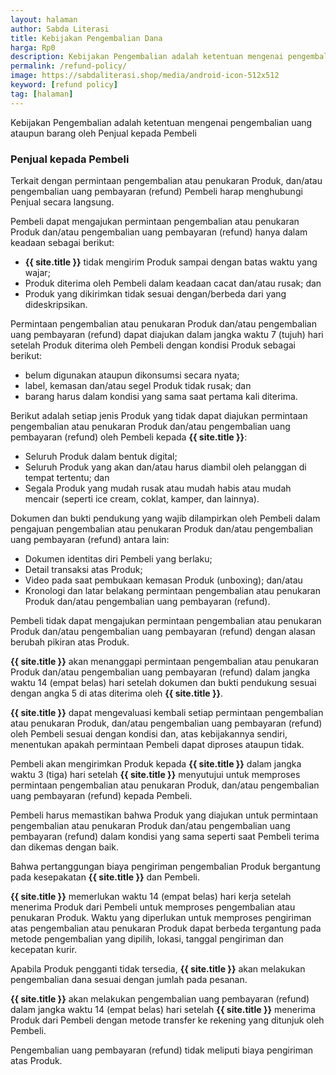 ```yaml
---
layout: halaman
author: Sabda Literasi
title: Kebijakan Pengembalian Dana
harga: Rp0
description: Kebijakan Pengembalian adalah ketentuan mengenai pengembalian uang ataupun barang oleh Penjual kepada Pembeli
permalink: /refund-policy/
image: https://sabdaliterasi.shop/media/android-icon-512x512
keyword: [refund policy]
tag: [halaman]
---
```

<p>Kebijakan Pengembalian adalah ketentuan mengenai pengembalian uang ataupun barang oleh Penjual kepada Pembeli</p><h3>Penjual kepada Pembeli</h3><p>Terkait dengan permintaan pengembalian atau penukaran Produk, dan/atau pengembalian uang pembayaran (refund) Pembeli harap menghubungi Penjual secara langsung.</p><p>Pembeli dapat mengajukan permintaan pengembalian atau penukaran Produk dan/atau pengembalian uang pembayaran (refund) hanya dalam keadaan sebagai berikut:</p><ul><li><b>{{ site.title }}</b> tidak mengirim Produk sampai dengan batas waktu yang wajar;</li><li>Produk diterima oleh Pembeli dalam keadaan cacat dan/atau rusak; dan</li><li>Produk yang dikirimkan tidak sesuai dengan/berbeda dari yang dideskripsikan.</li></ul><p>Permintaan pengembalian atau penukaran Produk dan/atau pengembalian uang pembayaran (refund) dapat diajukan dalam jangka waktu 7 (tujuh) hari setelah Produk diterima oleh Pembeli dengan kondisi Produk sebagai berikut:</p><ul><li>belum digunakan ataupun dikonsumsi secara nyata;</li><li>label, kemasan dan/atau segel Produk tidak rusak; dan</li><li>barang harus dalam kondisi yang sama saat pertama kali diterima.</li></ul><p>Berikut adalah setiap jenis Produk yang tidak dapat diajukan permintaan pengembalian atau penukaran Produk dan/atau pengembalian uang pembayaran (refund) oleh Pembeli kepada <b>{{ site.title }}</b>:</p><ul><li>Seluruh Produk dalam bentuk digital;</li><li>Seluruh Produk yang akan dan/atau harus diambil oleh pelanggan di tempat tertentu; dan</li><li>Segala Produk yang mudah rusak atau mudah habis atau mudah mencair (seperti ice cream, coklat, kamper, dan lainnya).</li></ul><p>Dokumen dan bukti pendukung yang wajib dilampirkan oleh Pembeli dalam pengajuan pengembalian atau penukaran Produk dan/atau pengembalian uang pembayaran (refund) antara lain:</p><ul><li>Dokumen identitas diri Pembeli yang berlaku;</li><li>Detail transaksi atas Produk;</li><li>Video pada saat pembukaan kemasan Produk (unboxing); dan/atau</li><li>Kronologi dan latar belakang permintaan pengembalian atau penukaran Produk dan/atau pengembalian uang pembayaran (refund).</li></ul><p>Pembeli tidak dapat mengajukan permintaan pengembalian atau penukaran Produk dan/atau pengembalian uang pembayaran (refund) dengan alasan berubah pikiran atas Produk.</p><p><b>{{ site.title }}</b> akan menanggapi permintaan pengembalian atau penukaran Produk dan/atau pengembalian uang pembayaran (refund) dalam jangka waktu 14 (empat belas) hari setelah dokumen dan bukti pendukung sesuai dengan angka 5 di atas diterima oleh <b>{{ site.title }}</b>.</p><p><b>{{ site.title }}</b> dapat mengevaluasi kembali setiap permintaan pengembalian atau penukaran Produk, dan/atau pengembalian uang pembayaran (refund) oleh Pembeli sesuai dengan kondisi dan, atas kebijakannya sendiri, menentukan apakah permintaan Pembeli dapat diproses ataupun tidak.</p><p>Pembeli akan mengirimkan Produk kepada <b>{{ site.title }}</b> dalam jangka waktu 3 (tiga) hari setelah <b>{{ site.title }}</b> menyutujui untuk memproses permintaan pengembalian atau penukaran Produk, dan/atau pengembalian uang pembayaran (refund) kepada Pembeli.</p><p>Pembeli harus memastikan bahwa Produk yang diajukan untuk permintaan pengembalian atau penukaran Produk dan/atau pengembalian uang pembayaran (refund) dalam kondisi yang sama seperti saat Pembeli terima dan dikemas dengan baik.</p><p>Bahwa pertanggungan biaya pengiriman pengembalian Produk bergantung pada kesepakatan <b>{{ site.title }}</b> dan Pembeli.</p><p><b>{{ site.title }}</b> memerlukan waktu 14 (empat belas) hari kerja setelah menerima Produk dari Pembeli untuk memproses pengembalian atau penukaran Produk. Waktu yang diperlukan untuk memproses pengiriman atas pengembalian atau penukaran Produk dapat berbeda tergantung pada metode pengembalian yang dipilih, lokasi, tanggal pengiriman dan kecepatan kurir.</p><p>Apabila Produk pengganti tidak tersedia, <b>{{ site.title }}</b> akan melakukan pengembalian dana sesuai dengan jumlah pada pesanan.</p><p><b>{{ site.title }}</b> akan melakukan pengembalian uang pembayaran (refund) dalam jangka waktu 14 (empat belas) hari setelah <b>{{ site.title }}</b> menerima Produk dari Pembeli dengan metode transfer ke rekening yang ditunjuk oleh Pembeli.</p><p>Pengembalian uang pembayaran (refund) tidak meliputi biaya pengiriman atas Produk.</p>

